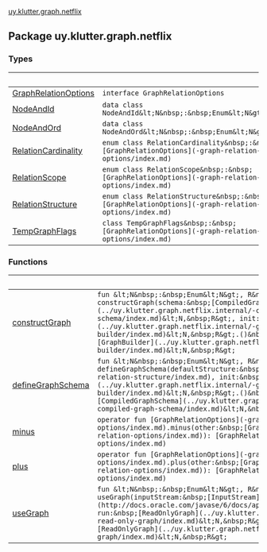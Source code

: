 [uy.klutter.graph.netflix](.)


## Package uy.klutter.graph.netflix

### Types

|&nbsp;|&nbsp;|
|---|---|
| [GraphRelationOptions](-graph-relation-options/index.md) | `interface GraphRelationOptions` |
| [NodeAndId](-node-and-id/index.md) | `data class NodeAndId&lt;N&nbsp;:&nbsp;Enum&lt;N&gt;&gt;` |
| [NodeAndOrd](-node-and-ord/index.md) | `data class NodeAndOrd&lt;N&nbsp;:&nbsp;Enum&lt;N&gt;&gt;` |
| [RelationCardinality](-relation-cardinality/index.md) | `enum class RelationCardinality&nbsp;:&nbsp;[GraphRelationOptions](-graph-relation-options/index.md)` |
| [RelationScope](-relation-scope/index.md) | `enum class RelationScope&nbsp;:&nbsp;[GraphRelationOptions](-graph-relation-options/index.md)` |
| [RelationStructure](-relation-structure/index.md) | `enum class RelationStructure&nbsp;:&nbsp;[GraphRelationOptions](-graph-relation-options/index.md)` |
| [TempGraphFlags](-temp-graph-flags/index.md) | `class TempGraphFlags&nbsp;:&nbsp;[GraphRelationOptions](-graph-relation-options/index.md)` |

### Functions

|&nbsp;|&nbsp;|
|---|---|
| [constructGraph](construct-graph.md) | `fun &lt;N&nbsp;:&nbsp;Enum&lt;N&gt;, R&nbsp;:&nbsp;Enum&lt;R&gt;&gt; constructGraph(schema:&nbsp;[CompiledGraphSchema](../uy.klutter.graph.netflix.internal/-compiled-graph-schema/index.md)&lt;N,&nbsp;R&gt;, init:&nbsp;[GraphBuilder](../uy.klutter.graph.netflix.internal/-graph-builder/index.md)&lt;N,&nbsp;R&gt;.()&nbsp;-&gt;&nbsp;Unit): [GraphBuilder](../uy.klutter.graph.netflix.internal/-graph-builder/index.md)&lt;N,&nbsp;R&gt;` |
| [defineGraphSchema](define-graph-schema.md) | `fun &lt;N&nbsp;:&nbsp;Enum&lt;N&gt;, R&nbsp;:&nbsp;Enum&lt;R&gt;&gt; defineGraphSchema(defaultStructure:&nbsp;[RelationStructure](-relation-structure/index.md), init:&nbsp;[GraphSchemaBuilder](../uy.klutter.graph.netflix.internal/-graph-schema-builder/index.md)&lt;N,&nbsp;R&gt;.()&nbsp;-&gt;&nbsp;Unit): [CompiledGraphSchema](../uy.klutter.graph.netflix.internal/-compiled-graph-schema/index.md)&lt;N,&nbsp;R&gt;` |
| [minus](minus.md) | `operator fun [GraphRelationOptions](-graph-relation-options/index.md).minus(other:&nbsp;[GraphRelationOptions](-graph-relation-options/index.md)): [GraphRelationOptions](-graph-relation-options/index.md)` |
| [plus](plus.md) | `operator fun [GraphRelationOptions](-graph-relation-options/index.md).plus(other:&nbsp;[GraphRelationOptions](-graph-relation-options/index.md)): [GraphRelationOptions](-graph-relation-options/index.md)` |
| [useGraph](use-graph.md) | `fun &lt;N&nbsp;:&nbsp;Enum&lt;N&gt;, R&nbsp;:&nbsp;Enum&lt;R&gt;&gt; useGraph(inputStream:&nbsp;[InputStream](http://docs.oracle.com/javase/6/docs/api/java/io/InputStream.html), run:&nbsp;[ReadOnlyGraph](../uy.klutter.graph.netflix.internal/-read-only-graph/index.md)&lt;N,&nbsp;R&gt;.()&nbsp;-&gt;&nbsp;Unit): [ReadOnlyGraph](../uy.klutter.graph.netflix.internal/-read-only-graph/index.md)&lt;N,&nbsp;R&gt;` |
